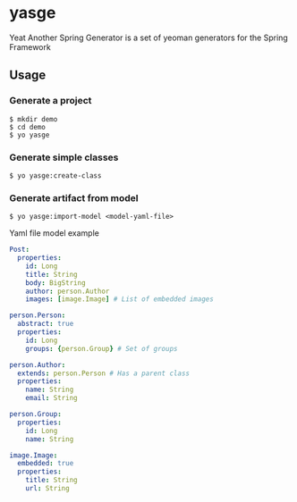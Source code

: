 # yasge

Yeat Another Spring Generator is a set of yeoman generators for the Spring Framework

## Usage

### Generate a project

```
$ mkdir demo
$ cd demo
$ yo yasge
```

### Generate simple classes

```
$ yo yasge:create-class
```

### Generate artifact from model

```
$ yo yasge:import-model <model-yaml-file>
```

Yaml file model example

```yaml
Post:
  properties:
    id: Long
    title: String
    body: BigString
    author: person.Author
    images: [image.Image] # List of embedded images

person.Person:
  abstract: true
  properties:
    id: Long
    groups: {person.Group} # Set of groups

person.Author:
  extends: person.Person # Has a parent class
  properties:
    name: String
    email: String

person.Group:
  properties:
    id: Long
    name: String

image.Image:
  embedded: true
  properties:
    title: String
    url: String
```
